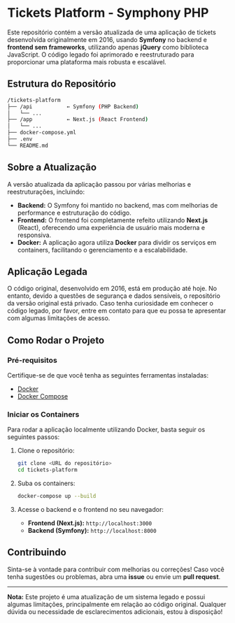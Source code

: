 # Tickets Platform - Symphony PHP

Este repositório contém a versão atualizada de uma aplicação de tickets desenvolvida originalmente em 2016, usando **Symfony** no backend e **frontend sem frameworks**, utilizando apenas **jQuery** como biblioteca JavaScript. O código legado foi aprimorado e reestruturado para proporcionar uma plataforma mais robusta e escalável.

## Estrutura do Repositório

```bash
/tickets-platform
├── /api           ← Symfony (PHP Backend)
│   └── ...
├── /app           ← Next.js (React Frontend)
│   └── ...
├── docker-compose.yml
├── .env
└── README.md
```

## Sobre a Atualização

A versão atualizada da aplicação passou por várias melhorias e reestruturações, incluindo:

- **Backend:** O Symfony foi mantido no backend, mas com melhorias de performance e estruturação do código.
- **Frontend:** O frontend foi completamente refeito utilizando **Next.js** (React), oferecendo uma experiência de usuário mais moderna e responsiva.
- **Docker:** A aplicação agora utiliza **Docker** para dividir os serviços em containers, facilitando o gerenciamento e a escalabilidade.

## Aplicação Legada

O código original, desenvolvido em 2016, está em produção até hoje. No entanto, devido a questões de segurança e dados sensíveis, o repositório da versão original está privado. Caso tenha curiosidade em conhecer o código legado, por favor, entre em contato para que eu possa te apresentar com algumas limitações de acesso.

## Como Rodar o Projeto

### Pré-requisitos

Certifique-se de que você tenha as seguintes ferramentas instaladas:

- [Docker](https://www.docker.com/)
- [Docker Compose](https://docs.docker.com/compose/)

### Iniciar os Containers

Para rodar a aplicação localmente utilizando Docker, basta seguir os seguintes passos:

1. Clone o repositório:
   ```bash
   git clone <URL do repositório>
   cd tickets-platform
   ```

2. Suba os containers:
   ```bash
   docker-compose up --build
   ```

3. Acesse o backend e o frontend no seu navegador:

   - **Frontend (Next.js):** `http://localhost:3000`
   - **Backend (Symfony):** `http://localhost:8000`

## Contribuindo

Sinta-se à vontade para contribuir com melhorias ou correções! Caso você tenha sugestões ou problemas, abra uma **issue** ou envie um **pull request**.

---

**Nota:** Este projeto é uma atualização de um sistema legado e possui algumas limitações, principalmente em relação ao código original. Qualquer dúvida ou necessidade de esclarecimentos adicionais, estou à disposição!